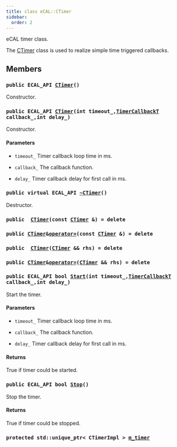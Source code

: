 ```yaml
---
title: class eCAL::CTimer
sidebar:
  order: 2
---
```


eCAL timer class.

The [CTimer](#d0/df5/classeCAL_1_1CTimer) class is used to realize simple time triggered callbacks.

## Members

### `public ECAL_API `[`CTimer`](#d0/df5/classeCAL_1_1CTimer_1accff7c4ade6b4c3963f3aa1ecda30797)`()` 

Constructor.

### `public ECAL_API `[`CTimer`](#d0/df5/classeCAL_1_1CTimer_1ab260fc7614585065aa7dedb056c9af63)`(int timeout_,`[`TimerCallbackT`](src/content/docs/doxygen/md/TimerCallbackT.md#df/d76/ecal__callback_8h_1afa9b0ed5fa82263c5b5a0cb7fe96613d)` callback_,int delay_)` 

Constructor.

#### Parameters
* `timeout_` Timer callback loop time in ms. 

* `callback_` The callback function. 

* `delay_` Timer callback delay for first call in ms.

### `public virtual ECAL_API `[`~CTimer`](#d0/df5/classeCAL_1_1CTimer_1a4afb54913b34e026e87823633b1ff0db)`()` 

Destructor.

### `public  `[`CTimer`](#d0/df5/classeCAL_1_1CTimer_1ad8fb51655ea25dec665359bbdba9f1e0)`(const `[`CTimer`](#d0/df5/classeCAL_1_1CTimer)` &) = delete` 

### `public `[`CTimer`](#d0/df5/classeCAL_1_1CTimer)` & `[`operator=`](#d0/df5/classeCAL_1_1CTimer_1a7945395a045380ef1a520b6d898f5df4)`(const `[`CTimer`](#d0/df5/classeCAL_1_1CTimer)` &) = delete` 

### `public  `[`CTimer`](#d0/df5/classeCAL_1_1CTimer_1a59d78b21ac2f852db739fb2036b17b05)`(`[`CTimer`](#d0/df5/classeCAL_1_1CTimer)` && rhs) = delete` 

### `public `[`CTimer`](#d0/df5/classeCAL_1_1CTimer)` & `[`operator=`](#d0/df5/classeCAL_1_1CTimer_1aaf1b4383c90f32bc5ea6de1fcc746381)`(`[`CTimer`](#d0/df5/classeCAL_1_1CTimer)` && rhs) = delete` 

### `public ECAL_API bool `[`Start`](#d0/df5/classeCAL_1_1CTimer_1a0cc3792068bede2dc56dd651def4980b)`(int timeout_,`[`TimerCallbackT`](src/content/docs/doxygen/md/TimerCallbackT.md#df/d76/ecal__callback_8h_1afa9b0ed5fa82263c5b5a0cb7fe96613d)` callback_,int delay_)` 

Start the timer.

#### Parameters
* `timeout_` Timer callback loop time in ms. 

* `callback_` The callback function. 

* `delay_` Timer callback delay for first call in ms.

#### Returns
True if timer could be started.

### `public ECAL_API bool `[`Stop`](#d0/df5/classeCAL_1_1CTimer_1aadbb9efabb053f51fea323530c29b8ea)`()` 

Stop the timer.

#### Returns
True if timer could be stopped.

### `protected std::unique_ptr< CTimerImpl > `[`m_timer`](#d0/df5/classeCAL_1_1CTimer_1ac9f11fce9d00ed1165f382b37cca65df) 

